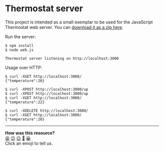 # Thermostat server

This project is intended as a small exemplar to be used for the JavaScript Thermostat web server. You can [download it as a zip here](./thermostat-backend.zip).

Run the server:
```
$ npm install
$ node web.js

Thermostat server listening on http://localhost:3000
```

Usage over HTTP:

```
$ curl -XGET http://localhost:3000/
{"temperature":20}

$ curl -XPOST http://localhost:3000/up 
$ curl -XPOST http://localhost:3000/up 
$ curl -XGET http://localhost:3000/
{"temperature":22}

$ curl -XDELETE http://localhost:3000/
$ curl -XGET http://localhost:3000/ 
{"temperature":20}
```


<!-- BEGIN GENERATED SECTION DO NOT EDIT -->

---

**How was this resource?**  
[😫](https://airtable.com/shrUJ3t7KLMqVRFKR?prefill_Repository=makersacademy%2Fjavascript-web-applications&prefill_File=resources%2Fthermostat-backend%2FREADME.md&prefill_Sentiment=😫) [😕](https://airtable.com/shrUJ3t7KLMqVRFKR?prefill_Repository=makersacademy%2Fjavascript-web-applications&prefill_File=resources%2Fthermostat-backend%2FREADME.md&prefill_Sentiment=😕) [😐](https://airtable.com/shrUJ3t7KLMqVRFKR?prefill_Repository=makersacademy%2Fjavascript-web-applications&prefill_File=resources%2Fthermostat-backend%2FREADME.md&prefill_Sentiment=😐) [🙂](https://airtable.com/shrUJ3t7KLMqVRFKR?prefill_Repository=makersacademy%2Fjavascript-web-applications&prefill_File=resources%2Fthermostat-backend%2FREADME.md&prefill_Sentiment=🙂) [😀](https://airtable.com/shrUJ3t7KLMqVRFKR?prefill_Repository=makersacademy%2Fjavascript-web-applications&prefill_File=resources%2Fthermostat-backend%2FREADME.md&prefill_Sentiment=😀)  
Click an emoji to tell us.

<!-- END GENERATED SECTION DO NOT EDIT -->
